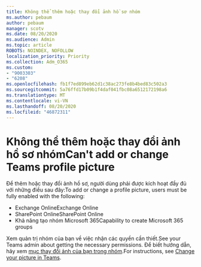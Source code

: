 ```yaml
---
title: Không thể thêm hoặc thay đổi ảnh hồ sơ nhóm
ms.author: pebaum
author: pebaum
manager: scotv
ms.date: 08/20/2020
ms.audience: Admin
ms.topic: article
ROBOTS: NOINDEX, NOFOLLOW
localization_priority: Priority
ms.collection: Adm_O365
ms.custom:
- "9003303"
- "6208"
ms.openlocfilehash: fb1f7ed899eb62d1c38ac273fe8b4bed83c502a3
ms.sourcegitcommit: 5a76ffd17b09b1f4daf041fbc08a6512172198a6
ms.translationtype: MT
ms.contentlocale: vi-VN
ms.lasthandoff: 08/20/2020
ms.locfileid: "46872311"
---
```

# <a name="cant-add-or-change-teams-profile-picture"></a><span data-ttu-id="dce7b-102">Không thể thêm hoặc thay đổi ảnh hồ sơ nhóm</span><span class="sxs-lookup"><span data-stu-id="dce7b-102">Can't add or change Teams profile picture</span></span>

<span data-ttu-id="dce7b-103">Để thêm hoặc thay đổi ảnh hồ sơ, người dùng phải được kích hoạt đầy đủ với những điều sau đây:</span><span class="sxs-lookup"><span data-stu-id="dce7b-103">To add or change a profile picture, users must be fully enabled with the following:</span></span>

- <span data-ttu-id="dce7b-104">Exchange Online</span><span class="sxs-lookup"><span data-stu-id="dce7b-104">Exchange Online</span></span>
- <span data-ttu-id="dce7b-105">SharePoint Online</span><span class="sxs-lookup"><span data-stu-id="dce7b-105">SharePoint Online</span></span>
- <span data-ttu-id="dce7b-106">Khả năng tạo nhóm Microsoft 365</span><span class="sxs-lookup"><span data-stu-id="dce7b-106">Capability to create Microsoft 365 groups</span></span>

<span data-ttu-id="dce7b-107">Xem quản trị nhóm của bạn về việc nhận các quyền cần thiết.</span><span class="sxs-lookup"><span data-stu-id="dce7b-107">See your Teams admin about getting the necessary permissions.</span></span> <span data-ttu-id="dce7b-108">Để biết hướng dẫn, hãy xem [mục thay đổi ảnh của bạn trong nhóm](https://support.microsoft.com/office/change-your-picture-in-teams-7a711943-9248-420e-b814-c071aa8d9b9c).</span><span class="sxs-lookup"><span data-stu-id="dce7b-108">For instructions, see [Change your picture in Teams](https://support.microsoft.com/office/change-your-picture-in-teams-7a711943-9248-420e-b814-c071aa8d9b9c).</span></span>